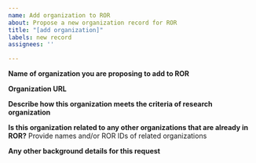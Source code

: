 ```yaml
---
name: Add organization to ROR
about: Propose a new organization record for ROR
title: "[add organization]"
labels: new record
assignees: ''

---
```


**Name of organization you are proposing to add to ROR**

**Organization URL**

**Describe how this organization meets the criteria of research organization**

**Is this organization related to any other organizations that are already in ROR?**
Provide names and/or ROR IDs of related organizations

**Any other background details for this request**
